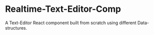 # Realtime-Text-Editor-Comp
A Text-Editor React component built from scratch using different Data-structures. 
